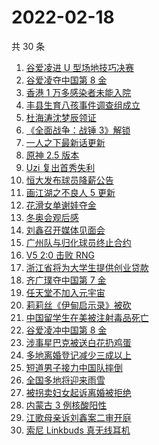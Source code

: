 # 2022-02-18

共 30 条

<!-- BEGIN ZHIHUSEARCH -->
<!-- 最后更新时间 Fri Feb 18 2022 18:10:15 GMT+0800 (China Standard Time) -->
1. [谷爱凌进 U 型场地技巧决赛](https://www.zhihu.com/search?q=谷爱凌)
1. [谷爱凌夺中国第 8 金](https://www.zhihu.com/search?q=谷爱凌)
1. [香港 1 万多感染者未能入院](https://www.zhihu.com/search?q=香港疫情)
1. [丰县生育八孩事件调查组成立](https://www.zhihu.com/search?q=丰县八孩调查组)
1. [杜海涛沈梦辰领证](https://www.zhihu.com/search?q=杜海涛沈梦辰领证)
1. [《全面战争：战锤 3》解锁](https://www.zhihu.com/search?q=战锤3)
1. [一人之下最新话更新](https://www.zhihu.com/search?q=一人之下)
1. [原神 2.5 版本](https://www.zhihu.com/search?q=原神)
1. [Uzi 复出首秀失利](https://www.zhihu.com/search?q=Uzi)
1. [恒大发布球员降薪公告](https://www.zhihu.com/search?q=恒大)
1. [画江湖之不良人 5 更新](https://www.zhihu.com/search?q=不良人)
1. [花滑女单谢娃夺金](https://www.zhihu.com/search?q=花样滑冰)
1. [冬奥会观后感](https://www.zhihu.com/search?q=冬奥会观后感)
1. [刘鑫召开媒体见面会](https://www.zhihu.com/search?q=刘鑫见面会)
1. [广州队与归化球员终止合约](https://www.zhihu.com/search?q=广州队)
1. [V5 2:0 击败 RNG ](https://www.zhihu.com/search?q=v5)
1. [浙江省将为大学生提供创业贷款](https://www.zhihu.com/search?q=浙江省创业贷款)
1. [齐广璞夺中国第 7 金](https://www.zhihu.com/search?q=齐广璞)
1. [任天堂不加入元宇宙](https://www.zhihu.com/search?q=任天堂)
1. [莉莉丝《伊甸启示录》被砍](https://www.zhihu.com/search?q=伊甸启示录)
1. [中国留学生在美被注射毒品死亡](https://www.zhihu.com/search?q=中国留学生)
1. [谷爱凌冲中国第 8 金](https://www.zhihu.com/search?q=谷爱凌)
1. [涉事星巴克被送白花扔鸡蛋](https://www.zhihu.com/search?q=星巴克)
1. [多地离婚登记减少三成以上](https://www.zhihu.com/search?q=离婚登记减少)
1. [短道男子接力中国队摔倒](https://www.zhihu.com/search?q=短道速滑)
1. [全国多地将迎来雨雪](https://www.zhihu.com/search?q=全国多地将迎来雨雪)
1. [被拐卖妇女起诉离婚被拒绝](https://www.zhihu.com/search?q=被拐卖妇女)
1. [内蒙古 3 例核酸阳性](https://www.zhihu.com/search?q=内蒙古新增)
1. [江歌母亲诉刘鑫案二审开庭](https://www.zhihu.com/search?q=江歌案)
1. [索尼 Linkbuds 真无线耳机](https://www.zhihu.com/search?q=索尼耳塞)
<!-- END ZHIHUSEARCH -->
